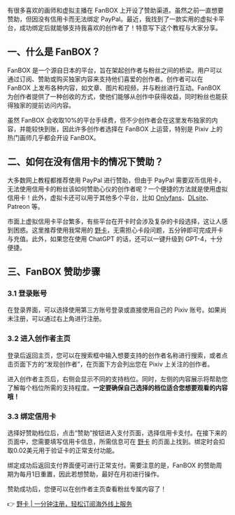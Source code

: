有很多喜欢的画师和虚拟主播在 FanBOX 上开设了赞助渠道。虽然之前一直想要赞助，但因没有信用卡而无法绑定 PayPal。最近，我找到了一款实用的虚拟卡平台，成功绑定后就能够支持我喜欢的创作者了！特意写下这个教程与大家分享。

## 一、什么是 FanBOX？

FanBOX 是一个源自日本的平台，旨在架起创作者与粉丝之间的桥梁。用户可以通过订阅、赞助或购买独家内容来支持他们喜爱的创作者。创作者可以在 FanBOX 上发布各种内容，如文章、图片和视频，并与粉丝进行互动。FanBOX 为创作者提供了一种创收的方式，使他们能够从创作中获得收益，同时粉丝也能获得独家的提前访问内容。

虽然 FanBOX 会收取10%的平台手续费，但不少创作者会在这里发布独家的内容，并能较快到账，因此许多创作者选择在 FanBOX 上运营，特别是 Pixiv 上的热门画师几乎都会开设 FanBOX。

## 二、如何在没有信用卡的情况下赞助？

大多数网上教程都推荐使用 PayPal 进行赞助，但由于 PayPal 需要双币信用卡，无法使用信用卡的粉丝该如何赞助心仪的创作者呢？一个便捷的方法就是使用虚拟信用卡！此外，虚拟卡还可以用于其他多个平台，比如 [Onlyfans](https://bit.ly/bewildcard)、[DLsite](https://bit.ly/bewildcard)、Patreon 等。

市面上虚拟信用卡平台繁多，有些平台在开卡时会涉及复杂的卡段选择，这让人感到困惑。这里推荐使用我常用的 [野卡](https://bit.ly/bewildcard)，无需担心卡段问题，五分钟即可完成开卡与充值。此外，如果您在使用 ChatGPT 的话，还可以一键升级到 GPT-4，十分便捷。

## 三、FanBOX 赞助步骤

### 3.1 登录账号

在登录界面，可以选择使用第三方账号登录或直接使用自己的 Pixiv 账号。如果尚未注册，可以通过右上角进行注册。

### 3.2 进入创作者主页

登录后返回主页，您可以在搜索框中输入想要支持的创作者名称进行搜索，或者点击页面下方的“发现创作者”，在页面下方会列出您在 Pixiv 上关注的创作者。

进入创作者主页后，右侧会显示不同的支持档位。同时，左侧的内容展示将帮助您了解每个档位所需的支持程度。**一定要确保自己选择的档位适合您想要观看的内容哦！**

### 3.3 绑定信用卡

选择好赞助档位后，点击“赞助”按钮进入支付页面，选择信用卡支付。在接下来的页面中，您需要填写信用卡信息，所需信息可在 [野卡](https://bit.ly/bewildcard) 的页面上找到。绑定时会扣取0.02美元用于验证卡的正常支付功能。

绑定成功后返回支付界面便可进行正常支付。需要注意的是，FanBOX 的赞助周期为每月1日重置，因此若想赞助，最好在月初进行操作。

赞助成功后，您便可以在创作者主页查看粉丝专属内容了！

👉 [野卡 | 一分钟注册，轻松订阅海外线上服务](https://bit.ly/bewildcard)